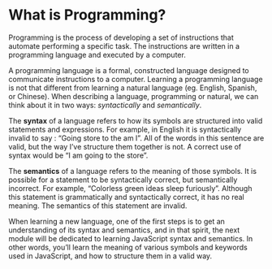 # What is Programming?

Programming is the process of developing a set of instructions that automate
performing a specific task. The instructions are
written in a programming language and executed by a computer.

A programming language is a formal, constructed language designed to communicate
instructions to a computer. Learning a programming language is not that different
from learning a natural language (eg. English, Spanish, or Chinese). When
describing a language, programming or natural, we can think about it in two
ways: *syntactically* and *semantically*.

The **syntax** of a language refers to how its symbols are structured into valid
statements and expressions. For example, in English it is syntactically invalid
to say : “Going store to the am I”. All of the words in this sentence are valid,
but the way I’ve structure them together is not. A correct use of syntax would
be “I am going to the store”.

The **semantics** of a language refers to the meaning of those symbols. It is
possible for a statement to be syntactically correct, but semantically
incorrect. For example, “Colorless green ideas sleep furiously”. Although this
statement is grammatically and syntactically correct, it has no real meaning.
The semantics of this statement are invalid.

When learning a new language, one of the first steps is to get an understanding
of its syntax and semantics, and in that spirit, the next module will be
dedicated to learning JavaScript syntax and semantics. In other words,
you’ll learn the meaning of various symbols and keywords used in JavaScript,
and how to structure them in a valid way.
